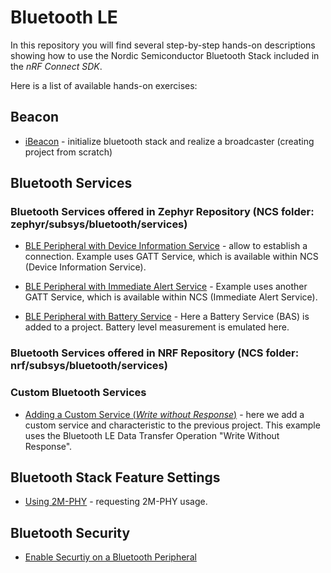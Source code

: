 # Bluetooth LE

In this repository you will find several step-by-step hands-on descriptions showing how to use the Nordic Semiconductor Bluetooth Stack included in the _nRF Connect SDK_. 

Here is a list of available hands-on exercises:

## Beacon

- [iBeacon](doc/NCSv2.5.2_01_Beacon.md) - initialize bluetooth stack and realize a broadcaster (creating project from scratch)

## Bluetooth Services

### Bluetooth Services offered in Zephyr Repository (NCS folder: zephyr/subsys/bluetooth/services)

- [BLE Peripheral with Device Information Service](doc/NCSv2.6.0_02_peripheral_Service_DeviceInformation.md) - allow to establish a connection. Example uses GATT Service, which is available within NCS (Device Information Service).

- [BLE Peripheral with Immediate Alert Service](doc/NCSv2.5.0_02a_peripheral_Service_ImmediateAlert.md) - Example uses another GATT Service, which is available within NCS (Immediate Alert Service).

- [BLE Peripheral with Battery Service](doc/NCSv2.5.0_02b_peripheral_Service_Battery.md) - Here a Battery Service (BAS) is added to a project. Battery level measurement is emulated here.

### Bluetooth Services offered in NRF Repository (NCS folder: nrf/subsys/bluetooth/services)

### Custom Bluetooth Services

- [Adding a Custom Service (_Write without Response_)](doc/NCSv2.5.2_03_peripheral_CustomService.md) - here we add a custom service and characteristic to the previous project. This example uses the Bluetooth LE Data Transfer Operation "Write Without Response".

## Bluetooth Stack Feature Settings

- [Using 2M-PHY](doc/NCSv2.5.0_06_peripheral_2MPHY.md) - requesting 2M-PHY usage. 

## Bluetooth Security

- [Enable Securtiy on a Bluetooth Peripheral](doc/NCSv2.5.2_10_peripheral_EnableSecurity.md)
